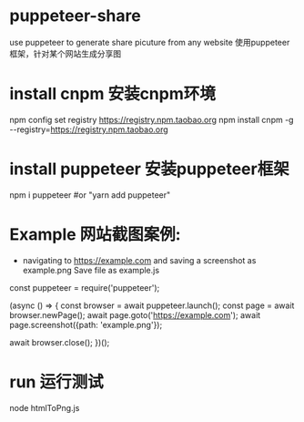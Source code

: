 # puppeteer-share
use puppeteer to generate share picuture from any website
使用puppeteer框架，针对某个网站生成分享图

# install cnpm 安装cnpm环境
npm config set registry https://registry.npm.taobao.org
npm install cnpm -g --registry=https://registry.npm.taobao.org

# install puppeteer 安装puppeteer框架
npm i puppeteer
#or "yarn add puppeteer"

# Example  网站截图案例:
- navigating to https://example.com and saving a screenshot as example.png
Save file as example.js

const puppeteer = require('puppeteer');

(async () => {
  const browser = await puppeteer.launch();
  const page = await browser.newPage();
  await page.goto('https://example.com');
  await page.screenshot({path: 'example.png'});

  await browser.close();
})();
# run 运行测试
node htmlToPng.js

